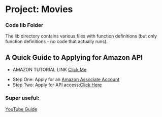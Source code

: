 # Project: Movies
### Code lib Folder

The lib directory contains various files with function definitions (but only function definitions - no code that actually runs).

## A Quick Guide to Applying for Amazon API
* AMAZON TUTORIAL LINK [Click Me](http://docs.aws.amazon.com/AWSECommerceService/latest/DG/CHAP_GettingStarted.html)
- Step One: Apply for an [Amazon Associate Account](http://docs.aws.amazon.com/AWSECommerceService/latest/DG/becomingAssociate.html)
- Step Two: Apply for API access:[Click Here](http://docs.aws.amazon.com/AWSECommerceService/latest/DG/becomingDev.html)  


### Super useful: 
[YouTube Guide](https://www.youtube.com/watch?v=KZPH7AkT38k&ebc=ANyPxKo-4Xiwk7un4gbXxE94wbMYN_DUJ8qrf7XBrWWZ-fHTYbo5m5MJFvRITM-BgWz_30lgxSIRd4WkVxgyrMp6ngQq0iHSVw)
